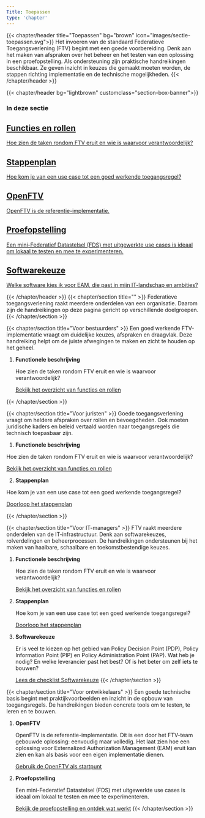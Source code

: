 ```yaml
---
Title: Toepassen
type: 'chapter'
---
```


{{< chapter/header title="Toepassen" bg="brown" icon="images/sectie-toepassen.svg">}}
Het invoeren van de standaard Federatieve Toegangsverlening (FTV) begint met een goede voorbereiding. Denk aan het maken van afspraken over het beheer en het testen van een oplossing in een proefopstelling. Als ondersteuning zijn praktische handreikingen beschikbaar. Ze geven inzicht in keuzes die gemaakt moeten worden, de stappen richting implementatie en de technische mogelijkheden.
{{< /chapter/header >}}

{{< chapter/header bg="lightbrown" customclass="section-box-banner">}}

### In deze sectie
<div class="section-home-wrapper" role="navigation">
   <div class="section-home-box">
       <a href="functioneel">
           <h2 class="nl-heading nl-heading--level-4 rhc-heading">
               Functies en rollen
           </h2>
           <p class="utrecht-paragraph">
              Hoe zien de taken rondom FTV eruit en wie is waarvoor verantwoordelijk?
           </p>
       </a>
   </div>
   
   <div class="section-home-box">
       <a href="stappenplan">
           <h2 class="nl-heading nl-heading--level-4 rhc-heading">
               Stappenplan
           </h2>
           <p class="utrecht-paragraph">
               Hoe kom je van een use case tot een goed werkende toegangsregel?
           </p>
       </a>
   </div>
   
   <div class="section-home-box">
       <a href="openftv">
           <h2 class="nl-heading nl-heading--level-4 rhc-heading">
               OpenFTV
           </h2>
           <p class="utrecht-paragraph">
               OpenFTV is de referentie-implementatie.
           </p>
       </a>
   </div>
   
   <div class="section-home-box">
       <a href="proefopstelling">
           <h2 class="nl-heading nl-heading--level-4 rhc-heading">
               Proefopstelling
           </h2>
           <p class="utrecht-paragraph">
               Een mini-Federatief Datastelsel (FDS) met uitgewerkte use cases is ideaal om lokaal te testen en mee te experimenteren.
           </p>
       </a>
   </div>

   <div class="section-home-box">
       <a href="softwarekeus">
           <h2 class="nl-heading nl-heading--level-4 rhc-heading">
               Softwarekeuze
           </h2>
           <p class="utrecht-paragraph">
               Welke software kies ik voor EAM, die past in mijn IT-landschap en ambities?
           </p>
       </a>
   </div>

</div>

{{< /chapter/header >}}
{{< chapter/section title="" >}}
Federatieve toegangsverlening raakt meerdere onderdelen van een organisatie. Daarom zijn de handreikingen op deze pagina gericht op verschillende doelgroepen. 
{{< /chapter/section >}}


{{< chapter/section title="Voor bestuurders" >}}
Een goed werkende FTV-implementatie vraagt om duidelijke keuzes, afspraken en draagvlak. Deze handreiking helpt om de juiste afwegingen te maken en zicht te houden op het geheel.

1. **Functionele beschrijving**

   Hoe zien de taken rondom FTV eruit en wie is waarvoor verantwoordelijk?

   [Bekijk het overzicht van functies en rollen](functioneel)

{{< /chapter/section >}}

{{< chapter/section title="Voor juristen" >}}
   Goede toegangsverlening vraagt om heldere afspraken over rollen en bevoegdheden. Ook moeten juridische kaders en beleid vertaald worden naar toegangsregels die technisch toepasbaar zijn.

   1. **Functionele beschrijving**

   Hoe zien de taken rondom FTV eruit en wie is waarvoor verantwoordelijk?

   [Bekijk het overzicht van functies en rollen](functioneel)

   2. **Stappenplan**

   Hoe kom je van een use case tot een goed werkende toegangsregel?

   [Doorloop het stappenplan](stappenplan)

{{< /chapter/section >}}

{{< chapter/section title="Voor IT-managers" >}}
FTV raakt meerdere onderdelen van de IT-infrastructuur. Denk aan softwarekeuzes, rolverdelingen en beheerprocessen. De handreikingen ondersteunen bij het maken van haalbare, schaalbare en toekomstbestendige keuzes.

1. **Functionele beschrijving**

   Hoe zien de taken rondom FTV eruit en wie is waarvoor verantwoordelijk?

   [Bekijk het overzicht van functies en rollen](functioneel)

2. **Stappenplan**

   Hoe kom je van een use case tot een goed werkende toegangsregel?

   [Doorloop het stappenplan](stappenplan)

3. **Softwarekeuze**

   Er is veel te kiezen op het gebied van Policy Decision Point (PDP), Policy Information Point (PIP) en Policy Administration Point (PAP). Wat heb je nodig? En welke leverancier past het best? Of is het beter om zelf iets te bouwen?

   [Lees de checklist Softwarekeuze](softwarekeus)
{{< /chapter/section >}}

{{< chapter/section title="Voor ontwikkelaars" >}}
Een goede technische basis begint met praktijkvoorbeelden en inzicht in de opbouw van toegangsregels. De handreikingen bieden concrete tools om te testen, te leren en te bouwen.

1. **OpenFTV**

   OpenFTV is de referentie-implementatie. Dit is een door het FTV-team gebouwde oplossing: eenvoudig maar volledig. Het laat zien hoe een oplossing voor Externalized Authorization Management (EAM) eruit kan zien en kan als basis voor een eigen implementatie dienen.

   [Gebruik de OpenFTV als startpunt](openftv)

4. **Proefopstelling**

   Een mini-Federatief Datastelsel (FDS) met uitgewerkte use cases is ideaal om lokaal te testen en mee te experimenteren.

   [Bekijk de proefopstelling en ontdek wat werkt](proefopstelling)
{{< /chapter/section >}}

